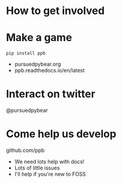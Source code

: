 # How to get involved

# Make a game

    pip install ppb

* pursuedpybear.org
* ppb.readthedocs.io/en/latest

# Interact on twitter

@pursuedpybear

# Come help us develop

github.com/ppb
* We need lots help with docs!
* Lots of little issues
* I'll help if you're new to FOSS